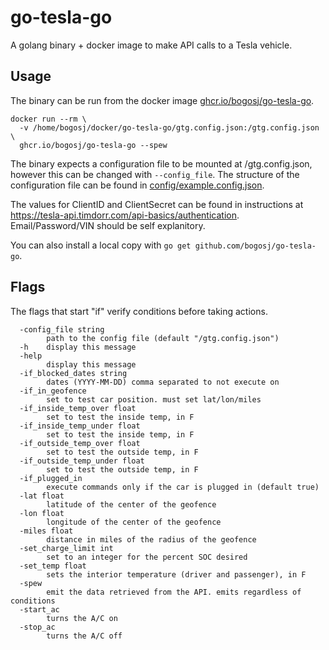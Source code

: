 # go-tesla-go

A golang binary + docker image to make API calls to a Tesla vehicle.

## Usage

The binary can be run from the docker image [ghcr.io/bogosj/go-tesla-go](https://github.com/users/bogosj/packages/container/package/go-tesla-go).

```
docker run --rm \
  -v /home/bogosj/docker/go-tesla-go/gtg.config.json:/gtg.config.json \
  ghcr.io/bogosj/go-tesla-go --spew
```

The binary expects a configuration file to be mounted at /gtg.config.json, however this can be changed with `--config_file`. The structure of the configuration file can be found in [config/example.config.json](./config/example.config.json).

The values for ClientID and ClientSecret can be found in instructions at https://tesla-api.timdorr.com/api-basics/authentication. Email/Password/VIN should be self explanitory.

You can also install a local copy with `go get github.com/bogosj/go-tesla-go`.

## Flags
The flags that start "if" verify conditions before taking actions.

```
  -config_file string
        path to the config file (default "/gtg.config.json")
  -h    display this message
  -help
        display this message
  -if_blocked_dates string
        dates (YYYY-MM-DD) comma separated to not execute on
  -if_in_geofence
        set to test car position. must set lat/lon/miles
  -if_inside_temp_over float
        set to test the inside temp, in F
  -if_inside_temp_under float
        set to test the inside temp, in F
  -if_outside_temp_over float
        set to test the outside temp, in F
  -if_outside_temp_under float
        set to test the outside temp, in F
  -if_plugged_in
        execute commands only if the car is plugged in (default true)
  -lat float
        latitude of the center of the geofence
  -lon float
        longitude of the center of the geofence
  -miles float
        distance in miles of the radius of the geofence
  -set_charge_limit int
        set to an integer for the percent SOC desired
  -set_temp float
        sets the interior temperature (driver and passenger), in F
  -spew
        emit the data retrieved from the API. emits regardless of conditions
  -start_ac
        turns the A/C on
  -stop_ac
        turns the A/C off
```
